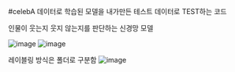 #celebA 데이터로 학습된 모델을 내가만든 테스트 데이터로 TEST하는 코드

인물이 웃는지 웃지 않는지를 판단하는 신경망 모델

![image](https://github.com/downy25/celebA_model_custom_data_test/assets/112371402/d1ae77c7-d5c2-4cc4-8e54-87d5d91dc589)
![image](https://github.com/downy25/celebA_model_custom_data_test/assets/112371402/f6a5a798-600f-4f33-ac69-c19c78945be9)


레이블링 방식은 폴더로 구분함
![image](https://github.com/downy25/celebA_model_custom_data_test/assets/112371402/ae21c297-c285-4bab-a51c-29ba3cc4afae)
